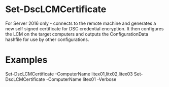 # Set-DscLCMCertificate
For Server 2016 only - connects to the remote machine and generates a new self signed certificate for DSC credential encryption. It then configures the LCM on the target computers and outputs the ConfigurationData hashfile for use by other configurations.

# Examples
Set-DscLCMCertificate -ComputerName litex01,litx02,litex03
Set-DscLCMCertificate -ComputerName litex01 -Verbose
